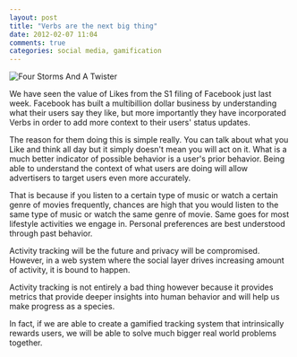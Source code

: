 ```yaml
---
layout: post
title: "Verbs are the next big thing"
date: 2012-02-07 11:04
comments: true
categories: social media, gamification
---
```


![Four Storms And A Twister](http://farm3.staticflickr.com/2478/3842546304_8c18b824ea.jpg "Four Storms And A Twister by JD Hancock under Attribution 2.0 Generic (CC BY 2.0)")

We have seen the value of Likes from the S1 filing of Facebook just last week. Facebook has built a multibillion dollar business by understanding what their users say they like, but more importantly they have incorporated Verbs in order to add more context to their users' status updates.
 
The reason for them doing this is simple really. You can talk about what you Like and think all day but it simply doesn't mean you will act on it. What is a much better indicator of possible behavior is a user's prior behavior. Being able to understand the context of what users are doing will allow advertisers to target users even more accurately. 
 
That is because if you listen to a certain type of music or watch a certain genre of movies frequently, chances are high that you would listen to the same type of music or watch the same genre of movie. Same goes for most lifestyle activities we engage in. Personal preferences are best understood through past behavior.
 
Activity tracking will be the future and privacy will be compromised. However, in a web system where the social layer drives increasing amount of activity, it is bound to happen.
 
Activity tracking is not entirely a bad thing however because it provides metrics that provide deeper insights into human behavior and will help us make progress as a species.
 
In fact, if we are able to create a gamified tracking system that intrinsically rewards users, we will be able to solve much bigger real world problems together.
